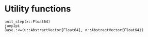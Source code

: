 # Utility functions

```@docs
unit_step(x::Float64)
jump2pi
Base.:<=(u::AbstractVector{Float64}, v::AbstractVector{Float64})
```
